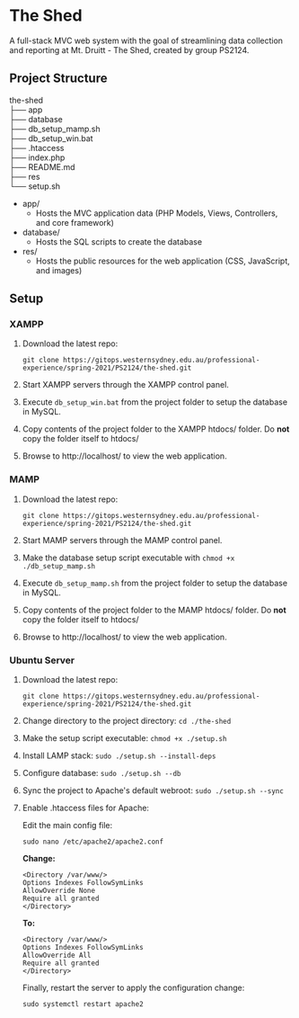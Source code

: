 # The Shed

A full-stack MVC web system with the goal of streamlining data collection and reporting at Mt. Druitt - The Shed, created by group PS2124.



## Project Structure

the-shed\
├── app\
├── database\
├── db_setup_mamp.sh\
├── db_setup_win.bat\
├── .htaccess\
├── index.php\
├── README.md\
├── res\
└── setup.sh



- app/ 
  - Hosts the MVC application data (PHP Models, Views, Controllers, and core framework)
- database/
  - Hosts the SQL scripts to create the database
- res/
  - Hosts the public resources for the web application (CSS, JavaScript, and images)



## Setup



### XAMPP

1. Download the latest repo:

    `git clone https://gitops.westernsydney.edu.au/professional-experience/spring-2021/PS2124/the-shed.git`

2. Start XAMPP servers through the XAMPP control panel.
3. Execute `db_setup_win.bat` from the project folder to setup the database in MySQL.
4. Copy contents of the project folder to the XAMPP htdocs/ folder. Do **not** copy the folder itself to htdocs/
5. Browse to http://localhost/ to view the web application.



### MAMP

1. Download the latest repo:

    `git clone https://gitops.westernsydney.edu.au/professional-experience/spring-2021/PS2124/the-shed.git`

2. Start MAMP servers through the MAMP control panel.
3. Make the database setup script executable with `chmod +x ./db_setup_mamp.sh`
4. Execute `db_setup_mamp.sh` from the project folder to setup the database in MySQL.
5. Copy contents of the project folder to the MAMP htdocs/ folder. Do **not** copy the folder itself to htdocs/
6. Browse to http://localhost/ to view the web application.



### Ubuntu Server

1. Download the latest repo:

    `git clone https://gitops.westernsydney.edu.au/professional-experience/spring-2021/PS2124/the-shed.git`

2. Change directory to the project directory: `cd ./the-shed`

3. Make the setup script executable: `chmod +x ./setup.sh`

4. Install LAMP stack: `sudo ./setup.sh --install-deps`

5. Configure database: `sudo ./setup.sh --db`

6. Sync the project to Apache's default webroot: `sudo ./setup.sh --sync`

7. Enable .htaccess files for Apache:


   Edit the main config file:

   `sudo nano /etc/apache2/apache2.conf`

   

   **Change:**

   `<Directory /var/www/>`\
      `Options Indexes FollowSymLinks`\
   	`AllowOverride None`\
   	`Require all granted`\
   `</Directory>`


   **To:**

   `<Directory /var/www/>`\
   	`Options Indexes FollowSymLinks`\
   	`AllowOverride All`\
   	`Require all granted`\
   `</Directory>`

   

   Finally, restart the server to apply the configuration change:

   `sudo systemctl restart apache2`

   
